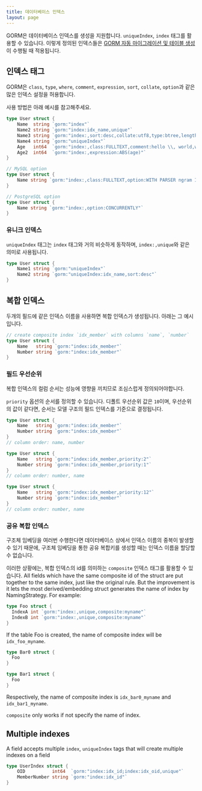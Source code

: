 ```yaml
---
title: 데이터베이스 인덱스
layout: page
---
```


GORM은 데이터베이스 인덱스를 생성을 지원합니다. `uniqueIndex`, `index` 태그를 활용할 수 있습니다. 이렇게 정의된 인덱스들은 [GORM 자동 마이그레이션 및 테이블 생성](migration.html)이 수행될 때 적용됩니다.

## 인덱스 태그

GORM은 `class`, `type`, `where`, `comment`, `expression`, `sort`, `collate`, `option`과 같은 많은 인덱스 설정을 허용합니다.

사용 방법은 아래 예시를 참고해주세요.

```go
type User struct {
    Name  string `gorm:"index"`
    Name2 string `gorm:"index:idx_name,unique"`
    Name3 string `gorm:"index:,sort:desc,collate:utf8,type:btree,length:10,where:name3 != 'jinzhu'"`
    Name4 string `gorm:"uniqueIndex"`
    Age   int64  `gorm:"index:,class:FULLTEXT,comment:hello \\, world,where:age > 10"`
    Age2  int64  `gorm:"index:,expression:ABS(age)"`
}

// MySQL option
type User struct {
    Name string `gorm:"index:,class:FULLTEXT,option:WITH PARSER ngram INVISIBLE"`
}

// PostgreSQL option
type User struct {
    Name string `gorm:"index:,option:CONCURRENTLY"`
}
```

### 유니크 인덱스

`uniqueIndex` 태그는 `index` 태그와 거의 비슷하게 동작하며, `index:,unique`와 같은 의미로 사용됩니다.

```go
type User struct {
    Name1 string `gorm:"uniqueIndex"`
    Name2 string `gorm:"uniqueIndex:idx_name,sort:desc"`
}
```

## 복합 인덱스

두개의 필드에 같은 인덱스 이름을 사용하면 복합 인덱스가 생성됩니다. 아래는 그 예시입니다.

```go
// create composite index `idx_member` with columns `name`, `number`
type User struct {
    Name   string `gorm:"index:idx_member"`
    Number string `gorm:"index:idx_member"`
}
```

### 필드 우선순위

복합 인덱스의 컬럼 순서는 성능에 영향을 끼치므로 조심스럽게 정의되어야합니다.

`priority` 옵션의 순서를 정의할 수 있습니다. 디폴트 우선순위 값은 `10`이며, 우선순위의 값이 같다면, 순서는 모델 구조의 필드 인덱스를 기준으로 결정됩니다.

```go
type User struct {
    Name   string `gorm:"index:idx_member"`
    Number string `gorm:"index:idx_member"`
}
// column order: name, number

type User struct {
    Name   string `gorm:"index:idx_member,priority:2"`
    Number string `gorm:"index:idx_member,priority:1"`
}
// column order: number, name

type User struct {
    Name   string `gorm:"index:idx_member,priority:12"`
    Number string `gorm:"index:idx_member"`
}
// column order: number, name
```

### 공유 복합 인덱스

구조체 임베딩을 여러번 수행한다면 데이터베이스 상에서 인덱스 이름의 중복이 발생할 수 있기 때문에, 구조체 임베딩을 통한 공유 복합키를 생성할 때는 인덱스 이름을 할당할 수 없습니다.

이러한 상황에는, 복합 인덱스의 id를 의미하는 `composite` 인덱스 태그를 활용할 수 있습니다. All fields which have the same composite id of the struct are put together to the same index, just like the original rule. But the improvement is it lets the most derived/embedding struct generates the name of index by NamingStrategy. For example:

```go
type Foo struct {
  IndexA int `gorm:"index:,unique,composite:myname"`
  IndexB int `gorm:"index:,unique,composite:myname"`
}
```

If the table Foo is created, the name of composite index will be `idx_foo_myname`.

```go
type Bar0 struct {
  Foo
}

type Bar1 struct {
  Foo
}
```

Respectively, the name of composite index is `idx_bar0_myname` and `idx_bar1_myname`.

`composite` only works if not specify the name of index.

## Multiple indexes

A field accepts multiple `index`, `uniqueIndex` tags that will create multiple indexes on a field

```go
type UserIndex struct {
    OID          int64  `gorm:"index:idx_id;index:idx_oid,unique"`
    MemberNumber string `gorm:"index:idx_id"`
}
```

